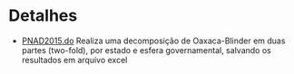 # Detalhes

- [PNAD2015.do](PNAD2015.do) Realiza uma decomposição de Oaxaca-Blinder em duas partes (two-fold), por estado e esfera governamental, salvando os resultados em arquivo excel
 
